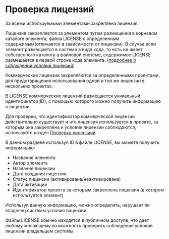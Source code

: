 # Проверка лицензий

За всеми используемыми элементами закреплена лицензия.

Лицензия закрепляется за элементом путем размещения в корневом каталоге элемента, файла LICENSE c определенным содержимым(отличается в зависимости от лицензии). В случае если элемент размещается в системе в виде кода, то есть не имеет собственного каталога в файловой системе, содержимое LICENSE размещается в первой строке кода элемента. ([подробнее о соблюдении условий лицензий](/guide/license-compliance/))

Коммерческие лицензии закрепляются за определенными проектами, для предотвращения использования одной и той же лицензии в нескольких проектах.

В LICENSE коммерческих лицензий размещается уникальный идентификатор(ID), с помощью которого можно получить информацию о лицензии.

Для проверки, что идентификатор коммерческой лицензии действительно существует и что лицензия используется в проекте, за которым она закреплена и условия лицензии соблюдаются, используйте раздел [Проверка лицензиий](/guide/license-checker-page/). 

В данном разделе используя ID в файле LICENSE, вы можете получить информацию:

* Название элемента
* Автор элемента
* Название лицензии
* Дата создания лицензии
* Статус лицензии (активирована/неактивирована)
* Дата активации
* Идентификатор проекта за которым закреплена лицензия (в котором используется элемент)

Используя данную информацию, можно определить, нарушает ли владелец системы условия лицензии.

Файлы LICENSE обычно находятся в публичном доступе, что дает любому желающему возможность проверить соблюдение условий лицензии владельцем системы.